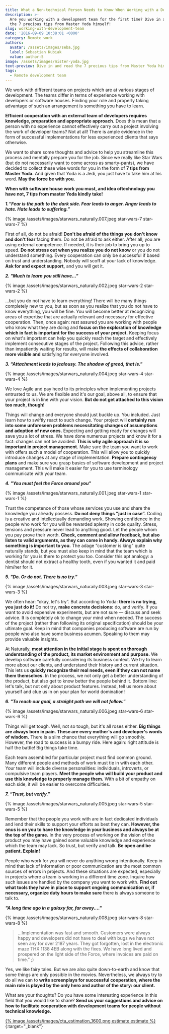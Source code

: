 ```yaml
---
title: What a Non-technical Person Needs to Know When Working with a Development Team
description: >-
  Are you working with a development team for the first time? Dive in and read
  the 7 precious tips from Master Yoda himself!
slug: working-with-development-team
date: '2016-09-09 10:38:01 +0000'
category: Remote work
authors:
  avatar: /assets/images/seba.jpg
  label: Sebastian Kubiak
  value: author-5
image: /assets/images/mister-yoda.jpg
text-preview: Dive in and read the 7 precious tips from Master Yoda himself!
tags:
  - Remote development team
---
```



We work with different teams on projects which are at various stages of development. The teams differ in terms of experience working with developers or software houses. Finding your role and properly taking advantage of such an arrangement is something you have to learn.

**Efficient cooperation with an external team of developers requires knowledge, preparation and appropriate approach.** Does this mean that a person with no experience cannot effectively carry out a project involving the work of developer teams? Not at all! There is ample evidence in the form of successful implementations for less experienced clients that says otherwise.

We want to share some thoughts and advice to help you streamline this process and mentally prepare you for the job. Since we really like Star Wars (but do not necessarily want to come across as smarty-pants), we have decided to collect these wise words for you in the form of **7 tips from Master Yoda.** And given that Yoda is a Jedi, you just have to take him at his word. **May the force be with you.**

**When with software house work you must, and idea of ​​technology you have not, 7 tips from master Yoda kindly take!**

**_1.“Fear is the path to the dark side. Fear leads to anger. Anger leads to hate. Hate leads to suffering.”_**

  {% image /assets/images/starwars_naturaily.007.jpeg star-wars-7 star-wars-7 %}

  First of all, do not be afraid! **Don't be afraid of the things you don't know and don't fear** facing them. Do not be afraid to ask either. After all, you are using external competence. If needed, it is their job to bring you up to speed. **Do not stress out when you realize you do not know** or you do not understand something. Every cooperation can only be successful if based on trust and understanding. Nobody will scoff at your lack of knowledge. **Ask for and expect support,** and you will get it.

**_2. "Much to learn you still have…"_**

  {% image /assets/images/starwars_naturaily.002.jpeg star-wars-2 star-wars-2 %}

  ...but you do not have to learn everything!
  There will be many things completely new to you, but as soon as you realize that you do not have to know everything, you will be fine. You will become better at recognizing areas of expertise that are actually relevant and necessary for effective cooperation. Then, once again: rest assured you are working with people who know what they are doing and **focus on the exploration of knowledge which in fact is important for the success of your project.** Keeping focus on what's important can help you quickly reach the target and effectively implement consecutive stages of the project. Following this advice, rather than impatiently waiting for results, will make **the effects of collaboration more visible and** satisfying for everyone involved.

**_3. “Attachment leads to jealousy. The shadow of greed, that is."_**

  {% image /assets/images/starwars_naturaily.004.jpeg star-wars-4 star-wars-4 %}

  We love Agile and pay heed to its principles when implementing projects entrusted to us. We are flexible and it's our goal, above all, to ensure that your project is in line with your vision. **But do not get attached to this vision too much, though!**

  Things will change and everyone should just buckle up. You included. Just learn how to swiftly react to such change. Your project will **certainly run into some unforeseen problems necessitating changes of assumptions and adoption of new ones.** Expecting and getting ready for changes will save you a lot of stress. We have done numerous projects and know it for a fact: changes can not be avoided. **This is why agile approach it is so important in ​​project management.** Make sure the team you want to work with offers such a model of cooperation. This will allow you to quickly introduce changes at any stage of implementation. **Prepare contingency plans** and make sure you grasp basics of software development and project management. This will make it easier for you to use terminology communicate with your team.

**_4. "You must feel the Force around you"_**

  {% image /assets/images/starwars_naturaily.001.jpeg star-wars-1 star-wars-1 %}

  Trust the competence of those whose services you use and share the knowledge you already possess. **Do not deny things "just in case”.** Coding is a creative and intellectually demanding work. Showing confidence in the people who work for you will be rewarded aplenty in code quality. Stress, tensions and pressure never lead to anything good. Let the people whom you pay prove their worth. **Check, comment and allow feedback, but also listen to valid arguments, as they can come in handy. Always explain why something is important to you.** The adage “customer is king" quite naturally stands, but you must also keep in mind that the team which is working for you is there to protect you too. Consider this apt analogy: a dentist should not extract a healthy tooth, even if you wanted it and paid him/her for it.

**_5. "Do. Or do not. There is no try."_**

  {% image /assets/images/starwars_naturaily.003.jpeg star-wars-3 star-wars-3 %}

  We often hear: “okay, let's try”. But according to Yoda: **there is no trying, you just do it!** Do not try, **make concrete decisions:** do, and verify. If you want to avoid expensive experiments, but are not sure — discuss and seek advice. It is completely ok to change your mind when needed. The success of the project (rather than following its original specification) should be your ultimate goal. Keep in mind that companies producing software are run by people who also have some business acumen. Speaking to them may provide valuable insights.

  At Naturaily, **most attention in the initial stage is spent on thorough understanding of the product, its market environment and purpose.** We develop software carefully considering its business context. We try to learn more about our clients, and understand their history and current situation. This lets us **quickly recognize their real needs, even if they can not name them themselves.** In the process, we not only get a better understanding of the product, but also get to know better the people behind it. Bottom line: let's talk, but not only about product features. Instead, tell us more about yourself and clue us in on your plan for world domination!

**_6. "To reach our goal, a straight path we will not follow."_**

  {% image /assets/images/starwars_naturaily.006.jpeg star-wars-6 star-wars-6 %}

  Things will get tough. Well, not so tough, but it's all roses either. **Big things are always born in pain. These are every mother's and developer's words of wisdom.** There is a slim chance that everything will go smoothly. However, the road to success is a bumpy ride. Here again: right attitude is half the battle! Big things take time.

  Each team assembled for particular project must find common ground. Many different people and methods of work must tie in with each other. Your team will include diverse personalities: individuals, introverts, or compulsive team players. **Meet the people who will build your product and use this knowledge to properly manage them.** With a bit of empathy on each side, it will be easier to overcome difficulties.

**_7. “Trust, but verify.”_**

  {% image /assets/images/starwars_naturaily.005.jpeg star-wars-5 star-wars-5 %}

  Remember that the people you work with are in fact dedicated individuals and lend their skills to support your efforts as best they can. **However, the onus is on you to have the knowledge in your business and always be at the top of the game.** In the very process of working on the vision of the product you may have gained some valuable knowledge and experience which the team may lack. So trust, but verify and talk. **Be open and be patient. Explain!**

  People who work for you will never do anything wrong intentionally. Keep in mind that lack of information or poor communication are the most common sources of errors in projects. And these situations are expected, especially in projects where a team is working in a different time zone. Inquire how such issues are handled by the company you want to work with. **Find out what tools they have in place to support ongoing communication or, if necessary, organize duty hours to make sure** there is always someone to talk to.

**_"A long time ago in a galaxy far, far away...."_**

{% image /assets/images/starwars_naturaily.008.jpeg star-wars-8 star-wars-8 %}

> ...Implementation was fast and smooth. Customers were always happy and developers did not have to deal with bugs we have not seen any for over 2187 years. They got forgotten, lost in the electronic maze THX 1138 4EB along with the fixes. We have long lived and prospered on the light side of the Force, where invoices are paid on time.” ;)

Yes, we like fairy tales. But we are also quite down-to-earth and know that some things are only possible in the movies. Nevertheless, we always try to do all we can to **write screenplays for successful cooperation, where the main role is played by the only hero and author of the story: our client.**

What are your thoughts? Do you have some interesting experience in this field that you would like to share? **Send us your suggestions and advice on how to facilitate cooperation with development teams for people without technical knowledge.**

[{% image /assets/images/cta_estimation_1600.png estimate estimate %}](https://naturaily.com/get-an-estimate){:target="_blank"}
